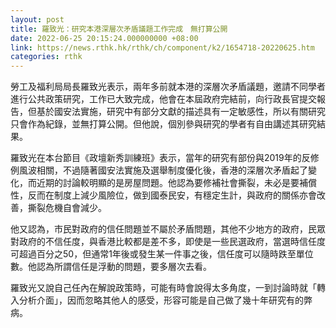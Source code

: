 ```yaml
---
layout: post
title: 羅致光：研究本港深層次矛盾議題工作完成　無打算公開
date: 2022-06-25 20:15:24.000000000 +08:00
link: https://news.rthk.hk/rthk/ch/component/k2/1654718-20220625.htm
categories: rthk
---
```


勞工及福利局局長羅致光表示，兩年多前就本港的深層次矛盾議題，邀請不同學者進行公共政策研究，工作已大致完成，他會在本屆政府完結前，向行政長官提交報告，但基於國安法實施，研究中有部分文獻的描述具有一定敏感性，所以有關研究只會作為紀錄，並無打算公開。但他說，個別參與研究的學者有自由講述其研究結果。

羅致光在本台節目《政壇新秀訓練班》表示，當年的研究有部份與2019年的反修例風波相關，不過隨著國安法實施及選舉制度優化後，香港的深層次矛盾起了變化，而近期的討論較明顯的是房屋問題。他認為要修補社會撕裂，未必是要補償性，反而在制度上減少風險位，做到國泰民安，有穩定生計，與政府的關係亦會改善，撕裂危機自會減少。

他又認為，市民對政府的信任問題並不屬於矛盾問題，其他不少地方的政府，民眾對政府的不信任度，與香港比較都是差不多，即使是一些民選政府，當選時信任度可超過百分之50，但通常1年後或發生某一件事之後，信任度可以隨時跌至單位數。他認為所謂信任是浮動的問題，要多層次去看。

羅致光又說自己任內在解說政策時，可能有時會說得太多角度，一到討論時就「轉入分析介面」，因而忽略其他人的感受，形容可能是自己做了幾十年研究有的弊病。
